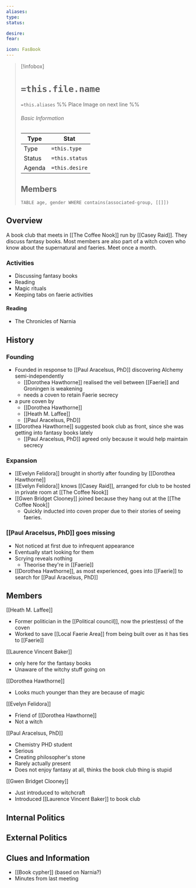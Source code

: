 ```yaml
---
aliases: 
type:
status:

desire:
fear:

icon: FasBook
---
```


> [!infobox]
> # `=this.file.name`
> `=this.aliases`
> %% Place Image on next line %%
> ###### Basic Information
> Type |  Stat |
> ---|---|
> Type | `=this.type` |
> Status | `=this.status` |
> Agenda | `=this.desire` |
> ## Members
>```dataview 
> TABLE age, gender WHERE contains(associated-group, [[]]) 
>```
## Overview
A book club that meets in [[The Coffee Nook]] run by [[Casey Raid]]. They discuss fantasy books. Most members are also part of a witch coven who know about the supernatural and faeries. Meet once a month. 

### Activities
- Discussing fantasy books
- Reading
- Magic rituals
- Keeping tabs on faerie activities
#### Reading
- The Chronicles of Narnia

## History

### Founding
- Founded in response to [[Paul Aracelsus, PhD]] discovering Alchemy semi-independently
	- [[Dorothea Hawthorne]] realised the veil between [[Faerie]] and Groningen is weakening
	- needs a coven to retain Faerie secrecy
- a pure coven by 
	- [[Dorothea Hawthorne]]
	- [[Heath M. Laffee]]
	- [[Paul Aracelsus, PhD]]
- [[Dorothea Hawthorne]] suggested book club as front, since she was getting into fantasy books lately
	- [[Paul Aracelsus, PhD]] agreed only because it would help maintain secrecy

### Expansion
- [[Evelyn Felidora]] brought in shortly after founding by [[Dorothea Hawthorne]]
- [[Evelyn Felidora]] knows [[Casey Raid]], arranged for club to be hosted in private room at [[The Coffee Nook]]
- [[Gwen Bridget Clooney]] joined because they hang out at the [[The Coffee Nook]]
	- Quickly inducted into coven proper due to their stories of seeing faeries. 

### [[Paul Aracelsus, PhD]] goes missing
- Not noticed at first due to infrequent appearance
- Eventually start looking for them
- Scrying reveals nothing
	- Theorise they're in [[Faerie]]
- [[Dorothea Hawthorne]], as most experienced, goes into [[Faerie]] to search for [[Paul Aracelsus, PhD]]

## Members
[[Heath M. Laffee]]
- Former politician in the [[Political council]], now the priest(ess) of the coven
- Worked to save [[Local Faerie Area]] from being built over as it has ties to [[Faerie]]

[[Laurence Vincent Baker]]
- only here for the fantasy books
- Unaware of the witchy stuff going on

[[Dorothea Hawthorne]]
- Looks much younger than they are because of magic

[[Evelyn Felidora]]
- Friend of [[Dorothea Hawthorne]]
- Not a witch

[[Paul Aracelsus, PhD]]
- Chemistry PHD student
- Serious
- Creating philosopher's stone
- Rarely actually present
- Does not enjoy fantasy at all, thinks the book club thing is stupid

[[Gwen Bridget Clooney]]
- Just introduced to witchcraft 
- Introduced [[Laurence Vincent Baker]] to book club


## Internal Politics

## External Politics

## Clues and Information
- [[Book cypher]] (based on Narnia?)
- Minutes from last meeting 
